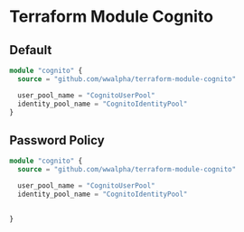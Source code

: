 # Terraform Module Cognito

## Default

```terraform
module "cognito" {
  source = "github.com/wwalpha/terraform-module-cognito"

  user_pool_name = "CognitoUserPool"
  identity_pool_name = "CognitoIdentityPool"
}
```

## Password Policy

```terraform
module "cognito" {
  source = "github.com/wwalpha/terraform-module-cognito"

  user_pool_name = "CognitoUserPool"
  identity_pool_name = "CognitoIdentityPool"

  
}
```
